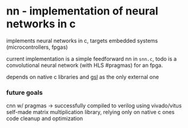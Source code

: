 # nn - implementation of neural networks in c

implements neural networks in c, targets embedded systems (microcontrollers, fpgas) 

current implementation is  a simple feedforward nn in `snn.c`, todo is a convolutional neural network (with HLS #pragmas) for an fpga.

depends on native c libraries and [gsl](https://www.gnu.org/software/gsl/) as the only external one

### future goals
cnn w/ pragmas -> successfully compiled to verilog using vivado/vitus \
self-made matrix multiplication library, relying only on native c ones \
code cleanup and optimization 
